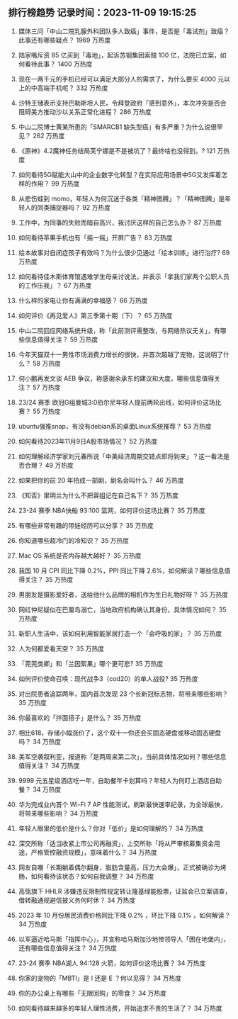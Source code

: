 
## 排行榜趋势 记录时间：2023-11-09 19:15:25
  
  1. 媒体三问「中山二院乳腺外科团队多人致癌」事件，是否是「毒试剂」致癌？此事还有哪些疑点？ 1969 万热度
    
  2. 陆家嘴斥资 85 亿买到「毒地」，起诉苏钢集团索赔 100 亿，法院已立案，如何看待此事？ 1400 万热度
    
  3. 现在一两千元的手机已经可以满足大部分人的需求了，为什么要买 4000 元以上的中高端手机呢？ 332 万热度
    
  4. 沙特王储表示支持巴勒斯坦人民，令拜登政府「感到意外」，本次冲突是否会阻碍美方推动沙以关系正常化进程？ 286 万热度
    
  5. 中山二院博士黄某所患的「SMARCB1 缺失型癌」有多严重？为什么说很罕见？ 262 万热度
    
  6. 《原神》4.2魔神任务结局芙宁娜是不是被坑了？最终啥也没得到。? 121 万热度
    
  7. 如何看待5G赋能大山中的企业数字化转型？在实际应用场景中5G又发挥着怎样的作用？ 99 万热度
    
  8. 从悲伤蛙到 momo，年轻人为何沉迷于各类「精神图腾」？「精神图腾」是年轻人的同类捕捉器吗？ 92 万热度
    
  9. 工作中，为同事的失败而暗自高兴，我讨厌这样的自己怎么办？ 87 万热度
    
  10. 如何看待苹果手机也有「摇一摇」开屏广告？ 83 万热度
    
  11. 绘本故事对自闭症孩子有效吗？为什么很少见通过「绘本训练」进行治疗? 69 万热度
    
  12. 如何看待佳木斯体育馆遇难学生母亲讨说法，并表示「拿我们家两个公职人员的工作压我」？ 67 万热度
    
  13. 什么样的家电让你有满满的幸福感？ 66 万热度
    
  14. 如何评价《再见爱人》第三季第十期（下）？ 65 万热度
    
  15. 中山二院回应网络系统升级，称「此前测评需整改，与网络热议无关」，有哪些信息值得关注？ 59 万热度
    
  16. 今年天猫双十一男性市场消费力增长的很快，并首次超越了宠物，这说明了什么？ 58 万热度
    
  17. 何小鹏再发文谈 AEB 争议，称感谢余承东的建议和大度，哪些信息值得关注？ 57 万热度
    
  18. 23/24 赛季 欧冠G组曼城3:0伯尔尼年轻人提前两轮出线，如何评价这场比赛？ 55 万热度
    
  19. ubuntu强推snap，有没有debian系的桌面Linux系统推荐？ 53 万热度
    
  20. 如何看待2023年11月9日A股市场情况？ 52 万热度
    
  21. 如何理解经济学家刘元春所说「中美经济周期交错点即将到来」？这一看法是否合理？ 49 万热度
    
  22. 如果把你的前 20 年拍成一部剧，剧名会叫什么？ 46 万热度
    
  23. 《知否》里明兰为什么不把蓉姐记在自己名下？ 35 万热度
    
  24. 23-24 赛季 NBA快船 93:100 篮网，如何评价这场比赛？ 35 万热度
    
  25. 有哪些非常有趣的带娃经历可以分享？ 35 万热度
    
  26. 你知道哪些超冷门的冷知识？ 35 万热度
    
  27. Mac OS 系统是否内存越大越好？ 35 万热度
    
  28. 我国 10 月 CPI 同比下降 0.2%，PPI 同比下降 2.6%，如何解读？哪些信息值得关注？ 35 万热度
    
  29. 男朋友是摄影爱好者，送给他什么品牌的相机作为生日礼物好呀？ 35 万热度
    
  30. 网红仲尼疑似在巴厘岛溺亡，当地政府机构确认其身份，具体情况如何？ 35 万热度
    
  31. 新职人生活中，该如何利用智能家居打造一个「会呼吸的家」？ 35 万热度
    
  32. 人为何都爱看天空？ 35 万热度
    
  33. 「莞莞类卿」和「兰因絮果」哪个更可悲? 35 万热度
    
  34. 如何评价使命召唤：现代战争3（cod20）的单人战役? 35 万热度
    
  35. 对出院患者追踪两年，国内首次发现 23 个长新冠标志物，将带来哪些影响？ 35 万热度
    
  36. 你最喜欢的「拌面搭子」是什么？ 35 万热度
    
  37. 相比618，存储小幅涨价了，这个双十一你还会买固态硬盘或移动固态硬盘吗？ 34 万热度
    
  38. 美军空袭叙利亚，报道称「是两周来第二次」，当前具体情况如何？哪些信息值得关注？ 34 万热度
    
  39. 9999 元五星级酒店吃一年，自助餐年卡划算吗？年轻人为何盯上酒店自助餐？ 34 万热度
    
  40. 华为完成业内首个 Wi-Fi 7 AP 性能测试，刷新最快速率纪录，为全球最快，将带来哪些影响？ 34 万热度
    
  41. 年轻人眼里的低价是什么？你对「低价」是如何理解的？ 34 万热度
    
  42. 深交所称「适当收紧上市公司再融资」，上交所称「将从严审核募集资金用途，严格管控融资规模」，意味着什么？ 34 万热度
    
  43. 网友自嘲「长期躺着偶尔翻身，脂肪含量高，压力大会爆」，正式被确诊为烤肠，如何看待该状态？如何自我调整？ 34 万热度
    
  44. 高瓴旗下 HHLR 涉嫌违反限制性规定转让隆基绿能股票，证监会已立案调查，借转融通规避信披义务何时休？ 34 万热度
    
  45. 2023 年 10 月份居民消费价格同比下降 0.2% ，环比下降 0.1% ，如何解读？ 34 万热度
    
  46. 以军逼近哈马斯「指挥中心」，并宣称哈马斯加沙地带领导人「困在地堡内」，还有哪些信息值得关注？ 34 万热度
    
  47. 23-24 赛季 NBA湖人 94:128 火箭，如何评价这场比赛？ 34 万热度
    
  48. 你家的宠物的「MBTI」是 I 还是 E ？何以见得？ 34 万热度
    
  49. 你的办公桌上有哪些「无限回购」的零食？ 34 万热度
    
  50. 如何看待越来越多的年轻人理性消费，开始追求不贵的生活了？ 34 万热度
    
